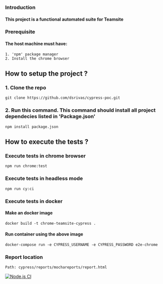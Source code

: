 ### Introduction
#### This project is a functional automated suite for Teamsite

### Prerequisite
#### The host machine must have:
    1. 'npm' package manager
    2. Install the chrome browser

## How to setup the project ?

### 1. Clone the repo
    git clone https://github.com/dsrivas/cypress-poc.git

### 2. Run this command. This command should install all project dependecies listed in 'Package.json'
    npm install package.json

## How to execute the tests ?

### Execute tests in chrome browser
    npm run chrome:test

### Execute tests in headless mode
    npm run cy:ci

### Execute tests in docker

#### Make an docker image
    docker build -t chrome-teamsite-cypress .

#### Run container using the above image
    docker-compose run -e CYPRESS_USERNAME -e CYPRESS_PASSWORD e2e-chrome

### Report location
    Path: cypress/reports/mochareports/report.html

[![Node.js CI](https://github.com/dsrivas/teamsite-cypress/actions/workflows/node.js.yml/badge.svg)](https://github.com/dsrivas/teamsite-cypress/actions/workflows/node.js.yml)
